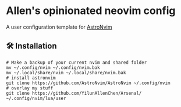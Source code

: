 # Allen's opinionated neovim config

A user configuration template for [AstroNvim](https://github.com/AstroNvim/AstroNvim)

## 🛠️ Installation

```shell
# Make a backup of your current nvim and shared folder
mv ~/.config/nvim ~/.config/nvim.bak
mv ~/.local/share/nvim ~/.local/share/nvim.bak
# install astronvim
git clone https://github.com/AstroNvim/AstroNvim ~/.config/nvim
# overlay my stuff
git clone https://github.com/YilunAllenChen/Arsenal/ ~/.config/nvim/lua/user
```
